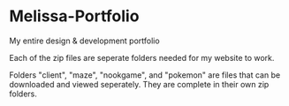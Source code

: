 # Melissa-Portfolio
My entire design &amp; development portfolio

Each of the zip files are seperate folders needed for my website to work.

Folders "client", "maze", "nookgame", and "pokemon" are files that can be downloaded and viewed seperately. They are complete in their own zip folders. 
